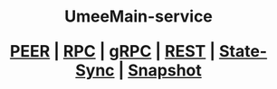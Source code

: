 <h1 align="center"> UmeeMain-service
  
 [PEER](https://github.com/YTWOFUND/Umee-Service/blob/main/Umee-Peer.md)   |   [RPC](https://github.com/YTWOFUND/Umee-Service/blob/main/Umee-RPC.md)   |   [gRPC](https://github.com/YTWOFUND/Umee-Service/blob/main/Umee-gRPC.md)    |   [REST](https://github.com/YTWOFUND/Umee-Service/blob/main/Umee-Rest.md)    |   [State-Sync](https://github.com/YTWOFUND/Umee-Service/blob/main/State-Sync.md)   |   [Snapshot](https://github.com/YTWOFUND/Umee-Service/blob/main/Snapshot.md)      
